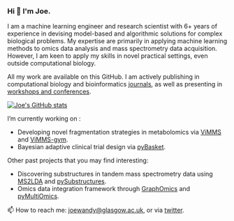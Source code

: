 ### Hi 👋 I'm Joe.

I am a machine learning engineer and research scientist with 6+ years of experience in devising model-based and algorithmic solutions for complex biological problems. My expertise are primarily in applying machine learning methods to omics data analysis and mass spectrometry data acquisition. However, I am keen to apply my skills in novel practical settings, even outside computational biology.

All my work are available on this GitHub. I am actively publishing in computational biology and bioinformatics [journals](https://scholar.google.com/citations?user=K6nz3aoAAAAJ), as well as presenting in [workshops and conferences](talks.md).

[![Joe's GitHub stats](https://github-readme-stats.vercel.app/api?username=joewandy)](https://github.com/anuraghazra/github-readme-stats)

I’m currently working on :
  - Developing novel fragmentation strategies in metabolomics via [ViMMS](https://github.com/glasgowcompbio/vimms/tree/master/vimms)
    and [ViMMS-gym](https://github.com/glasgowcompbio/vimms-gym).
  - Bayesian adaptive clinical trial design via [pyBasket](https://github.com/glasgowcompbio/pyBasket).
    
Other past projects that you may find interesting:
  - Discovering substructures in tandem mass spectrometry data using [MS2LDA](https://ms2lda.org) and [pySubstructures](https://github.com/glasgowcompbio/pySubstructures).
  - Omics data integration framework through [GraphOmics](https://graphomics.glasgowcompbio.org/) and [pyMultiOmics](https://github.com/glasgowcompbio/pyMultiOmics/).

📫 How to reach me: joewandy@glasgow.ac.uk, or via [twitter](https://twitter.com/joe__wandy).
